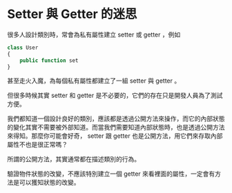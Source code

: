 # Setter 與 Getter 的迷思

很多人設計類別時，常會為私有屬性建立 setter 或 getter ，例如

```php
class User
{
    public function set
}
```

甚至走火入魔，為每個私有屬性都建立了一組 setter 與 getter 。

但很多時候其實 setter 和 getter 是不必要的，它們的存在只是開發人員為了測試方便。

我們都知道一個設計良好的類別，應該都是透過公開方法來操作，而它的內部狀態的變化其實不需要被外部知道。而當我們需要知道內部狀態時，也是透過公開方法來得知。那麼你可能會好奇， setter 跟 getter 也是公開方法，用它們來存取內部屬性不也是很正常嗎？

所謂的公開方法，其實通常都在描述類別的行為。

驗證物件狀態的改變，不應該特別建立一個 getter 來看裡面的屬性，一定會有方法是可以獲知狀態的改變。



